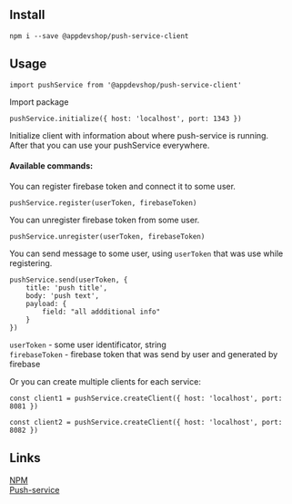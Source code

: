 ## Install
``` npm i --save @appdevshop/push-service-client ```
## Usage
``` 
import pushService from '@appdevshop/push-service-client'
```  
Import package  
```
pushService.initialize({ host: 'localhost', port: 1343 }) 
```  
Initialize client with information about where push-service is running.  
After that you can use your pushService everywhere.  
#### Available commands:
You can register firebase token and connect it to some user.  
``` 
pushService.register(userToken, firebaseToken)
```  
You can unregister firebase token from some user.  
```  
pushService.unregister(userToken, firebaseToken)
```  
You can send message to some user, using ``` userToken ``` that was use while registering.
``` 
pushService.send(userToken, {
    title: 'push title',
    body: 'push text',
    payload: {
        field: "all addditional info"
    }
})
``` 
``` userToken ``` - some user identificator, string  
``` firebaseToken ``` - firebase token that was send by user and generated by firebase  
  
Or you can create multiple clients for each service:  

```
const client1 = pushService.createClient({ host: 'localhost', port: 8081 })
```  
```
const client2 = pushService.createClient({ host: 'localhost', port: 8082 })
```   

## Links
[NPM](https://www.npmjs.com/package/@appdevshop/push-service-client)  
[Push-service](https://github.com/AppDevelopmentShop/push-service)
